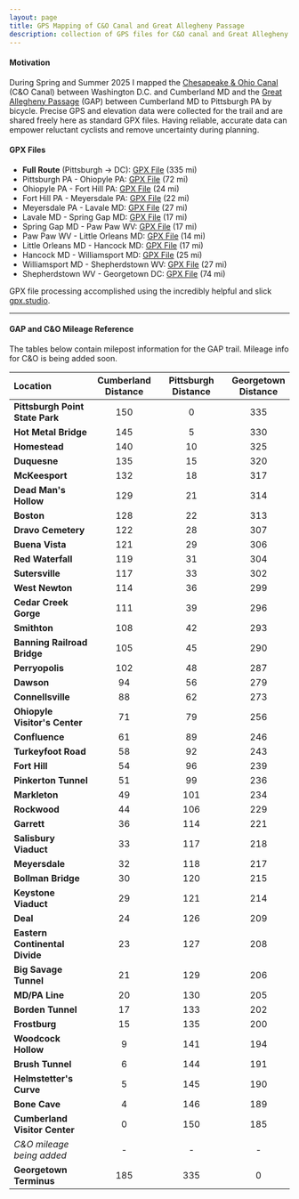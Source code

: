 ```yaml
---
layout: page
title: GPS Mapping of C&O Canal and Great Allegheny Passage
description: collection of GPS files for C&O canal and Great Allegheny Passage
---
```


#### Motivation
During Spring and Summer 2025 I mapped the [Chesapeake & Ohio Canal](https://www.nps.gov/choh/index.htm) (C&O Canal) between Washington D.C. and Cumberland MD and the [Great Allegheny Passage](https://gaptrail.org/) (GAP) between Cumberland MD to Pittsburgh PA by bicycle. Precise GPS and elevation data were collected for the trail and are shared freely here as standard GPX files. Having reliable, accurate data can empower reluctant cyclists and remove uncertainty during planning. 

#### GPX Files

* **Full Route** (Pittsburgh -> DC): [GPX File](<co_gap_gpx_data/Pittsburgh - Georgetown (GAP and C&O.gpx>) (335 mi)
* Pittsburgh PA - Ohiopyle PA: [GPX File](co_gap_gpx_data/Pittsburgh-Ohiopyle.gpx) (72 mi)
* Ohiopyle PA - Fort Hill PA: [GPX File](co_gap_gpx_data/Ohiopyle-FortHill.gpx) (24 mi)
* Fort Hill PA - Meyersdale PA: [GPX File](co_gap_gpx_data/FortHill-Meyersdale.gpx) (22 mi)
* Meyersdale PA - Lavale MD: [GPX File](co_gap_gpx_data/Meyersdale-Lavale.gpx) (27 mi)
* Lavale MD - Spring Gap MD: [GPX File](co_gap_gpx_data/Lavale-SpringGap.gpx) (17 mi)
* Spring Gap MD - Paw Paw WV: [GPX File](co_gap_gpx_data/SpringGap-PawPaw.gpx) (17 mi)
* Paw Paw WV - Little Orleans MD: [GPX File](co_gap_gpx_data/PawPaw-LittleOrleans.gpx) (14 mi)
* Little Orleans MD - Hancock MD: [GPX File](LittleOrleans-Hancock.gpx) (17 mi)
* Hancock MD - Williamsport MD: [GPX File](Hancock-Williamsport.gpx) (25 mi)
* Williamsport MD - Shepherdstown WV: [GPX File](Williamsport-Shepherdstown.gpx) (27 mi)
* Shepherdstown WV - Georgetown DC: [GPX File](Shepherdstown-Georgetown.gpx) (74 mi)


GPX file processing accomplished using the incredibly helpful and slick [gpx.studio](https://gpx.studio).

---

#### GAP and C&O Mileage Reference

The tables below contain milepost information for the GAP trail. Mileage info for C&O is being added soon.

| Location | Cumberland <br> Distance | | Pittsburgh <br> Distance | | Georgetown <br>  Distance |
|:---------|:-------:|:---:|:--------:|:---:|:-------:|
|**Pittsburgh Point State Park**|	150|  |0 | | 335 |
|**Hot Metal Bridge**|	145| | 5 |  |330 |
|**Homestead**|	140| | 10 | | 325| 
|**Duquesne**	|135| |   15 | |   320 | 
|**McKeesport**	|132| |   18 |   | 317| 
|**Dead Man's Hollow**|	129| | 21   | |  314 | 
|**Boston**	|128| |   22 |    |313| 
|**Dravo Cemetery**|	122| |  28  | |  307 | 
|**Buena Vista**|	121| |  29  |    |306| 
|**Red Waterfall**|	119| |   31 |    |304| 
|**Sutersville**	|117|  |  33 |    |302| 
|**West Newton**	|114| |  36 |   |299 | 
|**Cedar Creek Gorge**	|111| | 39  | | 296  | 
|**Smithton**	|108| |   42| |   293| 
|**Banning Railroad Bridge**|	105| |   45| |  290 | 
|**Perryopolis**|	102| |  48 |   |287 | 
|**Dawson**|	94|  |  56|   |279 | 
|**Connellsville**	|88|  |62  | |  273 | 
|**Ohiopyle Visitor's Center**|	71|  | 79 | | 256  | 
|**Confluence**	|61| |   89 |   |246 | 
|**Turkeyfoot Road**	|58| | 92   |    |243| 
|**Fort Hill**|	54| |  96 |   |239 | 
|**Pinkerton Tunnel**|	51| |  99 |  | 236 | 
|**Markleton**|	49| |  101 |    |234| 
|**Rockwood**|	44| |   106 |   | 229| 
|**Garrett**|	36|  | 114 |   | 221| 
|**Salisbury Viaduct**|	33|  | 117 |  | 218 | 
|**Meyersdale**	|32|  |  118 |  | 217 | 
|**Bollman Bridge**|	30| |  120 |  | 215 | 
|**Keystone Viaduct**|	29| |   121|   | 214| 
|**Deal**	|24|  |  126|   |209 | 
|**Eastern Continental Divide**	|23| | 127  | |  208 | 
|**Big Savage Tunnel**	|21|  |  129 |   |206 | 
|**MD/PA Line**	|20|  |  130 |   |205 | 
|**Borden Tunnel**|	17|  |  133 |  | 202 | 
|**Frostburg**	|15|  | 135 |   | 200| 
|**Woodcock Hollow**|	9|  | 141 |  | 194 | 
|**Brush Tunnel**	|6|  | 144 |  | 191 | 
|**Helmstetter's Curve**|	5|  |145  |  |190  | 
|**Bone Cave**	|4|  | 146 |  | 189 | 
|**Cumberland Visitor Center**|	0|  | 150 |  |  185| 
|*C&O mileage being added*| - | | - |  | - |
|**Georgetown Terminus** | 185 |  |335 |  | 0 |



